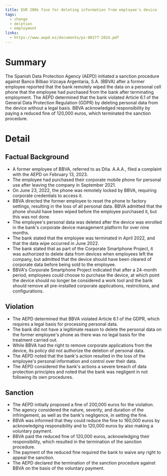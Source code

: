 ```yaml
---
title: EUR 200k fine for deleting information from employee's device
tags:
  - change
  - deletion
  - employment
links:
  - https://www.aepd.es/documento/ps-00277-2024.pdf
---
```

# Summary

The Spanish Data Protection Agency (AEPD) initiated a sanction procedure against Banco Bilbao Vizcaya Argentaria, S.A. (BBVA) after a former employee reported that the bank remotely wiped the data on a personal cell phone that the employee had purchased from the bank after terminating employment. The AEPD determined that the bank violated Article 6.1 of the General Data Protection Regulation (GDPR) by deleting personal data from the device without a legal basis. BBVA acknowledged responsibility by paying a reduced fine of 120,000 euros, which terminated the sanction procedure.

# Detail

## Factual Background

- A former employee of BBVA, referred to as Dña. A.A.A., filed a complaint with the AEPD on February 13, 2023.
- The employee had purchased their corporate mobile phone for personal use after leaving the company in September 2021.
- On June 23, 2022, the phone was remotely locked by BBVA, requiring corporate credentials to access it.
- BBVA directed the former employee to reset the phone to factory settings, resulting in the loss of all personal data. BBVA admitted that the phone should have been wiped before the employee purchased it, but this was not done.
- The employee's personal data was deleted after the device was enrolled in the bank's corporate device management platform for over nine months.
- The bank stated that the employee was terminated in April 2022, and that the data wipe occurred in June 2022.
- The bank stated that as part of the Corporate Smartphone Project, it was authorized to delete data from devices when employees left the company, but admitted that the device should have been cleared of corporate data before being sold to the employee.
- BBVA's Corporate Smartphone Project indicated that after a 24-month period, employees could choose to purchase the device, at which point the device should no longer be considered a work tool and the bank should remove all pre-installed corporate applications, restrictions, and configurations.

## Violation

- The AEPD determined that BBVA violated Article 6.1 of the GDPR, which requires a legal basis for processing personal data.
- The bank did not have a legitimate reason to delete the personal data on the former employee's phone as there was no legal basis for the treatment carried out.
- While BBVA had the right to remove corporate applications from the device, its policy did not authorize the deletion of personal data.
- The AEPD noted that the bank's action resulted in the loss of the employee's personal information and control over their data.
- The AEPD considered the bank's actions a severe breach of data protection principles and noted that the bank was negligent in not following its own procedures.

## Sanction

- The AEPD initially proposed a fine of 200,000 euros for the violation.
- The agency considered the nature, severity, and duration of the infringement, as well as the bank's negligence, in setting the fine.
- BBVA was informed that they could reduce the fine to 160,000 euros by acknowledging responsibility and to 120,000 euros by also making a voluntary payment.
- BBVA paid the reduced fine of 120,000 euros, acknowledging their responsibility, which resulted in the termination of the sanction procedure.
- The payment of the reduced fine required the bank to waive any right to appeal the sanction.
- The AEPD declared the termination of the sanction procedure against BBVA on the basis of the voluntary payment.